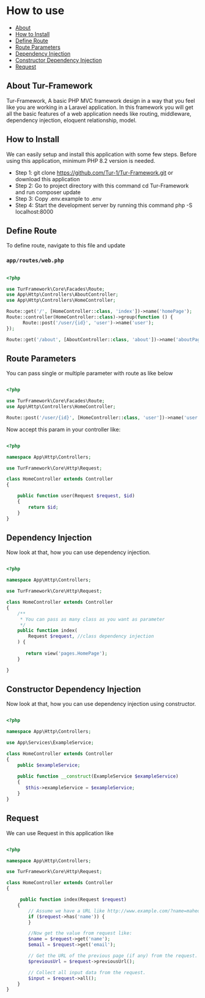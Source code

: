 <a name="section-1"></a>
# How to use

- [About](#section-1)
- [How to Install](#section-2)
- [Define Route](#section-3)
- [Route Parameters](#section-4)
- [Dependency Injection](#section-5)
- [Constructor Dependency Injection](#section-6)
- [Request](#section-7)


<a name="section-1"></a>

## About Tur-Framework

Tur-Framework, A basic PHP MVC framework design in a way that you feel like you are working in a Laravel application.
 In this framework you will get all the basic features of a web application needs like routing, middleware, dependency injection, eloquent relationship, model.


<a name="section-2"></a>

## How to Install

We can easily setup and install this application with some few steps. Before using this application, minimum PHP 8.2 version is needed.

- Step 1: git clone https://github.com/Tur-1/Tur-Framework.git or download this application
- Step 2: Go to project directory with this command cd Tur-Framework and run composer update
- Step 3: Copy .env.example to .env
- Step 4: Start the development server by running this command php -S localhost:8000


<a name="section-3"></a>

## Define Route
To define route, navigate to this file and update
### `app/routes/web.php`
```php

<?php

use TurFramework\Core\Facades\Route;
use App\Http\Controllers\AboutController;
use App\Http\Controllers\HomeController;

Route::get('/', [HomeController::class, 'index'])->name('homePage');
Route::controller(HomeController::class)->group(function () {
      Route::post('/user/{id}', 'user')->name('user');
});

Route::get('/about', [AboutController::class, 'about'])->name('aboutPage');

```
<a name="section-4"></a>

## Route Parameters
You can pass single or multiple parameter with route as like below
```php

<?php

use TurFramework\Core\Facades\Route;
use App\Http\Controllers\HomeController;

Route::post('/user/{id}', [HomeController::class, 'user'])->name('user');
```

Now accept this param in your controller like:

```php

<?php

namespace App\Http\Controllers;

use TurFramework\Core\Http\Request;

class HomeController extends Controller
{

    public function user(Request $request, $id)
    {
        return $id;
    }
}
```



<a name="section-5"></a>

## Dependency Injection
Now look at that, how you can use dependency injection.
```php

<?php

namespace App\Http\Controllers;

use TurFramework\Core\Http\Request;

class HomeController extends Controller
{   
    /**
     * You can pass as many class as you want as parameter
     */
    public function index(
        Request $request, //class dependency injection
    ) {
        
       return view('pages.HomePage');
    }

}
```

<a name="section-6"></a>

## Constructor Dependency Injection
Now look at that, how you can use dependency injection using constructor.
```php

<?php

namespace App\Http\Controllers;

use App\Services\ExampleService;

class HomeController extends Controller
{   
    public $exampleService;
    
    public function __construct(ExampleService $exampleService) 
    {
       $this->exampleService = $exampleService;
    }
}
```


<a name="section-7"></a>

## Request
We can use Request in this application like
```php

<?php

namespace App\Http\Controllers;

use TurFramework\Core\Http\Request;

class HomeController extends Controller
{

     public function index(Request $request)
    {
        // Assume we have a URL like http://www.example.com/?name=mahedi. Now let's check if the 'name' parameter exists in the request.
        if ($request->has('name')) {
        }

        //Now get the value from request like:
        $name = $request->get('name');
        $email = $request->get('email');

        // Get the URL of the previous page (if any) from the request.
        $previousUrl = $request->previousUrl();

        // Collect all input data from the request.
        $input = $request->all();
    }
}
```
